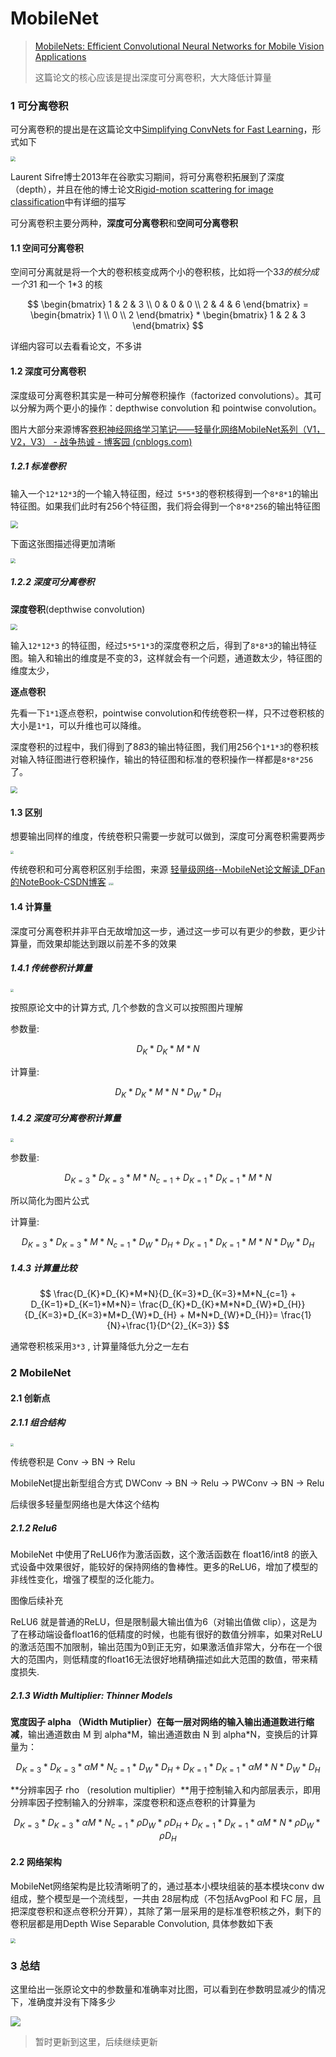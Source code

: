 <head>
	<style type="text/css">h1:first-child {display:none;}</style>
	<script type="text/javascript" src="https://cdnjs.cloudflare.com/ajax/libs/mathjax/2.7.7/latest.js?config=TeX-MML-AM_CHTML"></script>
    <script type="text/x-mathjax-config">
        MathJax.Hub.Config({
            tex2jax: {
            skipTags: ['script', 'noscript', 'style', 'textarea', 'pre'],
            inlineMath: [['$','$']]
            }
        });
    </script>
</head>

# MobileNet

> [MobileNets: Efficient Convolutional Neural Networks for Mobile Vision Applications](https://arxiv.org/abs/1704.04861)
>
> 这篇论文的核心应该是提出深度可分离卷积，大大降低计算量

### 1 可分离卷积

可分离卷积的提出是在这篇论文中[Simplifying ConvNets for Fast Learning](https://link.zhihu.com/?target=https%3A//www.researchgate.net/profile/Christophe_Garcia2/publication/230867026_Simplifying_ConvNets_for_Fast_Learning/links/54ae96f60cf29661a3d39931.pdf)，形式如下

<img src="https://cdn.jsdelivr.net/gh/lblbk/picgo/work/mobilenetv1_separable.png" style="zoom:50%;" />

Laurent Sifre博士2013年在谷歌实习期间，将可分离卷积拓展到了深度（depth），并且在他的博士论文[Rigid-motion scattering for image classification](https://link.zhihu.com/?target=http%3A//www.cmapx.polytechnique.fr/~sifre/research/phd_sifre.pdf)中有详细的描写

可分离卷积主要分两种，**深度可分离卷积**和**空间可分离卷积**

#### 1.1 空间可分离卷积

空间可分离就是将一个大的卷积核变成两个小的卷积核，比如将一个3*3的核分成一个3*1 和一个 1*3 的核

$$
\begin{bmatrix} 1 & 2 & 3 \\ 0 & 0 & 0 \\ 2 & 4 & 6 \end{bmatrix} = \begin{bmatrix} 1 \\ 0 \\ 2 \end{bmatrix} * \begin{bmatrix} 1 & 2 & 3 \end{bmatrix}
$$

详细内容可以去看看论文，不多讲

#### 1.2 深度可分离卷积

深度级可分离卷积其实是一种可分解卷积操作（factorized convolutions）。其可以分解为两个更小的操作：depthwise  convolution 和 pointwise convolution。

图片大部分来源博客[卷积神经网络学习笔记——轻量化网络MobileNet系列（V1，V2，V3） - 战争热诚 - 博客园 (cnblogs.com)](https://www.cnblogs.com/wj-1314/p/10494911.html)

##### 1.2.1 标准卷积

输入一个`12*12*3`的一个输入特征图，经过` 5*5*3`的卷积核得到一个`8*8*1`的输出特征图。如果我们此时有256个特征图，我们将会得到一个`8*8*256`的输出特征图

<img src="https://cdn.jsdelivr.net/gh/lblbk/picgo/work/mobilenetv1_conv1.png" style="zoom:75%;" />

下面这张图描述得更加清晰

<img src="https://cdn.jsdelivr.net/gh/lblbk/picgo/work/mobilenetv1_conv2.png" style="zoom: 50%;" />

##### 1.2.2 深度可分离卷积

**深度卷积**(depthwise convolution)

<img src="https://cdn.jsdelivr.net/gh/lblbk/picgo/work/mobilenetv1_separable2.png" style="zoom:67%;" />

输入`12*12*3` 的特征图，经过`5*5*1*3`的深度卷积之后，得到了`8*8*3`的输出特征图。输入和输出的维度是不变的3，这样就会有一个问题，通道数太少，特征图的维度太少，

**逐点卷积**

先看一下`1*1`逐点卷积，pointwise convolution和传统卷积一样，只不过卷积核的大小是`1*1`，可以升维也可以降维。

深度卷积的过程中，我们得到了8*8*3的输出特征图，我们用256个`1*1*3`的卷积核对输入特征图进行卷积操作，输出的特征图和标准的卷积操作一样都是`8*8*256`了。

<img src="https://cdn.jsdelivr.net/gh/lblbk/picgo/work/mobilenetv1_pointwise.png" style="zoom: 67%;" />

#### 1.3 区别

想要输出同样的维度，传统卷积只需要一步就可以做到，深度可分离卷积需要两步

<img src="https://cdn.jsdelivr.net/gh/lblbk/picgo/work/mobilenetv1_conv3.png" style="zoom: 33%;" />

传统卷积和可分离卷积区别手绘图，来源 [轻量级网络--MobileNet论文解读_DFan的NoteBook-CSDN博客](https://blog.csdn.net/u011974639/article/details/79199306)
<img src="https://cdn.jsdelivr.net/gh/lblbk/picgo/work/mobilenetv1_conv.png" style="zoom: 25%;" /><img src="https://cdn.jsdelivr.net/gh/lblbk/picgo/work/mobilenetv1_depth.png" style="zoom: 25%;" />

#### 1.4 计算量

深度可分离卷积并非平白无故增加这一步，通过这一步可以有更少的参数，更少计算量，而效果却能达到跟以前差不多的效果

##### 1.4.1 传统卷积计算量

<img src="https://cdn.jsdelivr.net/gh/lblbk/picgo/work/mobilenetv1_flops1.png" style="zoom: 33%;" />

按照原论文中的计算方式, 几个参数的含义可以按照图片理解

参数量: 

$$
D_{K}*D_{K}*M*N
$$

计算量: 

$$
D_{K}*D_{K}*M*N*D_{W}*D_{H}
$$

##### 1.4.2 深度可分离卷积计算量

<img src="https://cdn.jsdelivr.net/gh/lblbk/picgo/work/mobilenetv1_flops2.png" style="zoom:33%;" />

参数量: 

$$
D_{K=3}*D_{K=3}*M*N_{c=1} + D_{K=1}*D_{K=1}*M*N
$$

 所以简化为图片公式

计算量: 

$$
D_{K=3}*D_{K=3}*M*N_{c=1}*D_{W}*D_{H} + D_{K=1}*D_{K=1}*M*N*D_{W}*D_{H}
$$

##### 1.4.3 计算量比较

$$
\frac{D_{K}*D_{K}*M*N}{D_{K=3}*D_{K=3}*M*N_{c=1} + D_{K=1}*D_{K=1}*M*N}=
\frac{D_{K}*D_{K}*M*N*D_{W}*D_{H}}{D_{K=3}*D_{K=3}*M*D_{W}*D_{H} + M*N*D_{W}*D_{H}}=
\frac{1}{N}+\frac{1}{D^{2}_{K=3}}
$$

通常卷积核采用`3*3` , 计算量降低九分之一左右

### 2 MobileNet

#### 2.1 创新点

##### 2.1.1 组合结构

<img src="https://cdn.jsdelivr.net/gh/lblbk/picgo/work/mobilenetv1_backbone.png" style="zoom: 33%;" />

传统卷积是 Conv -> BN -> Relu

MobileNet提出新型组合方式 DWConv -> BN -> Relu -> PWConv -> BN -> Relu 

后续很多轻量型网络也是大体这个结构

##### 2.1.2 Relu6

MobileNet 中使用了ReLU6作为激活函数，这个激活函数在 float16/int8 的嵌入式设备中效果很好，能较好的保持网络的鲁棒性。更多的ReLU6，增加了模型的非线性变化，增强了模型的泛化能力。

图像后续补充

ReLU6 就是普通的ReLU，但是限制最大输出值为6（对输出值做 clip），这是为了在移动端设备float16的低精度的时候，也能有很好的数值分辨率，如果对ReLU的激活范围不加限制，输出范围为0到正无穷，如果激活值非常大，分布在一个很大的范围内，则低精度的float16无法很好地精确描述如此大范围的数值，带来精度损失.

##### 2.1.3 Width Multiplier: Thinner Models

**宽度因子 alpha （Width Mutiplier）在每一层对网络的输入输出通道数进行缩减**，输出通道数由 M 到 alpha\*M，输出通道数由 N 到 alpha*N，变换后的计算量为：

$$
D_{K=3}*D_{K=3}*\alpha M*N_{c=1}*D_{W}*D_{H} + D_{K=1}*D_{K=1}*\alpha M*N*D_{W}*D_{H}
$$

**分辨率因子 rho （resolution multiplier）**用于控制输入和内部层表示，即用分辨率因子控制输入的分辨率，深度卷积和逐点卷积的计算量为

$$
D_{K=3}*D_{K=3}*\alpha M*N_{c=1}* \rho D_{W}* \rho D_{H} + D_{K=1}*D_{K=1}*\alpha M*N* \rho D_{W}* \rho D_{H}
$$

#### 2.2 网络架构

MobileNet网络架构是比较清晰明了的，通过基本小模块组装的基本模块conv dw组成，整个模型是一个流线型，一共由 28层构成（不包括AvgPool 和 FC 层，且把深度卷积和逐点卷积分开算），其除了第一层采用的是标准卷积核之外，剩下的卷积层都是用Depth Wise Separable Convolution, 具体参数如下表

<img src="https://cdn.jsdelivr.net/gh/lblbk/picgo/work/mobilenetv1_arch.png" style="zoom:50%;" />

### 3 总结

这里给出一张原论文中的参数量和准确率对比图，可以看到在参数明显减少的情况下，准确度并没有下降多少

![](https://cdn.jsdelivr.net/gh/lblbk/picgo/work/mbnv1-test.png)

> 暂时更新到这里，后续继续更新